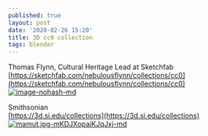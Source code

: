 ```yaml
---
published: true
layout: post
date: '2020-02-26 15:20'
title: 3D cc0 collection
tags: blender 
---
```

Thomas Flynn, Cultural Heritage Lead at Sketchfab  
[https://sketchfab.com/nebulousflynn/collections/cc0](https://sketchfab.com/nebulousflynn/collections/cc0)  
[![image-nohash-md](https://images.weserv.nl/?url=https://i.imgur.com/qhgrM1Cl.png)](https://images.weserv.nl/?url=https://i.imgur.com/qhgrM1C.png)

Smithsonian  
[https://3d.si.edu/collections](https://3d.si.edu/collections)  
[![mamut.jpg-mKDJXopaiKJqJxj-md](https://images.weserv.nl/?url=https://i.imgur.com/i3DTZMFl.jpg)](https://images.weserv.nl/?url=https://i.imgur.com/i3DTZMF.jpg)
